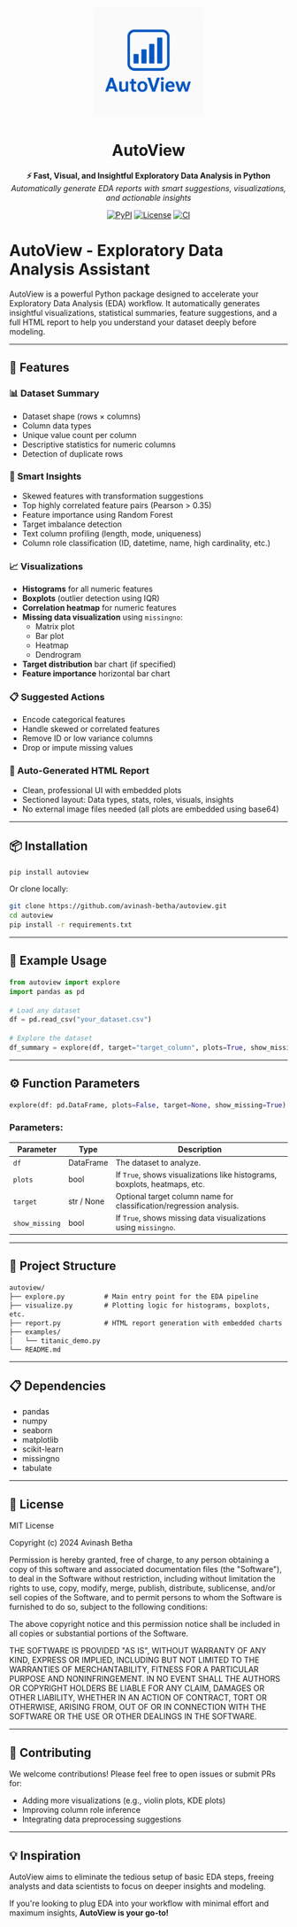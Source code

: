 <p align="center">
  <img src="https://raw.githubusercontent.com/avinash-betha/autoview/main/assets/logo.png" alt="AutoView Logo" width="200"/>
</p>

<h1 align="center">AutoView</h1>

<p align="center">
  <strong>⚡ Fast, Visual, and Insightful Exploratory Data Analysis in Python</strong><br/>
  <em>Automatically generate EDA reports with smart suggestions, visualizations, and actionable insights</em>
</p>

<p align="center">
  <a href="https://pypi.org/project/autoview/"><img alt="PyPI" src="https://img.shields.io/pypi/v/autoview?color=blue"></a>
  <a href="https://github.com/avinash-betha/autoview/blob/main/LICENSE"><img alt="License" src="https://img.shields.io/github/license/avinash-betha/autoview.svg?color=green"></a>
  <a href="https://github.com/avinash-betha/autoview/actions"><img alt="CI" src="https://github.com/avinash-betha/autoview/workflows/Test/badge.svg"></a>
</p>

# AutoView - Exploratory Data Analysis Assistant

AutoView is a powerful Python package designed to accelerate your Exploratory Data Analysis (EDA) workflow. It automatically generates insightful visualizations, statistical summaries, feature suggestions, and a full HTML report to help you understand your dataset deeply before modeling.

---

## 🚀 Features

### 📊 Dataset Summary

- Dataset shape (rows × columns)
- Column data types
- Unique value count per column
- Descriptive statistics for numeric columns
- Detection of duplicate rows

### 🧠 Smart Insights

- Skewed features with transformation suggestions
- Top highly correlated feature pairs (Pearson > 0.35)
- Feature importance using Random Forest
- Target imbalance detection
- Text column profiling (length, mode, uniqueness)
- Column role classification (ID, datetime, name, high cardinality, etc.)

### 📈 Visualizations

- **Histograms** for all numeric features
- **Boxplots** (outlier detection using IQR)
- **Correlation heatmap** for numeric features
- **Missing data visualization** using `missingno`:
  - Matrix plot
  - Bar plot
  - Heatmap
  - Dendrogram
- **Target distribution** bar chart (if specified)
- **Feature importance** horizontal bar chart

### 📋 Suggested Actions

- Encode categorical features
- Handle skewed or correlated features
- Remove ID or low variance columns
- Drop or impute missing values

### 📄 Auto-Generated HTML Report

- Clean, professional UI with embedded plots
- Sectioned layout: Data types, stats, roles, visuals, insights
- No external image files needed (all plots are embedded using base64)

---

## 📦 Installation

```bash
pip install autoview
```

Or clone locally:

```bash
git clone https://github.com/avinash-betha/autoview.git
cd autoview
pip install -r requirements.txt
```

---

## 🧪 Example Usage

```python
from autoview import explore
import pandas as pd

# Load any dataset
df = pd.read_csv("your_dataset.csv")

# Explore the dataset
df_summary = explore(df, target="target_column", plots=True, show_missing=True)
```

---

## ⚙️ Function Parameters

```python
explore(df: pd.DataFrame, plots=False, target=None, show_missing=True)
```

### Parameters:

| Parameter      | Type       | Description                                                               |
| -------------- | ---------- | ------------------------------------------------------------------------- |
| `df`           | DataFrame  | The dataset to analyze.                                                   |
| `plots`        | bool       | If `True`, shows visualizations like histograms, boxplots, heatmaps, etc. |
| `target`       | str / None | Optional target column name for classification/regression analysis.       |
| `show_missing` | bool       | If `True`, shows missing data visualizations using `missingno`.           |

---

## 📁 Project Structure

```
autoview/
├── explore.py          # Main entry point for the EDA pipeline
├── visualize.py        # Plotting logic for histograms, boxplots, etc.
├── report.py           # HTML report generation with embedded charts
├── examples/
│   └── titanic_demo.py
└── README.md
```

---

## 📋 Dependencies

- pandas
- numpy
- seaborn
- matplotlib
- scikit-learn
- missingno
- tabulate

---

## 📜 License

MIT License

Copyright (c) 2024 Avinash Betha

Permission is hereby granted, free of charge, to any person obtaining a copy
of this software and associated documentation files (the "Software"), to deal
in the Software without restriction, including without limitation the rights
to use, copy, modify, merge, publish, distribute, sublicense, and/or sell
copies of the Software, and to permit persons to whom the Software is
furnished to do so, subject to the following conditions:

The above copyright notice and this permission notice shall be included in all
copies or substantial portions of the Software.

THE SOFTWARE IS PROVIDED "AS IS", WITHOUT WARRANTY OF ANY KIND, EXPRESS OR
IMPLIED, INCLUDING BUT NOT LIMITED TO THE WARRANTIES OF MERCHANTABILITY,
FITNESS FOR A PARTICULAR PURPOSE AND NONINFRINGEMENT. IN NO EVENT SHALL THE
AUTHORS OR COPYRIGHT HOLDERS BE LIABLE FOR ANY CLAIM, DAMAGES OR OTHER
LIABILITY, WHETHER IN AN ACTION OF CONTRACT, TORT OR OTHERWISE, ARISING FROM,
OUT OF OR IN CONNECTION WITH THE SOFTWARE OR THE USE OR OTHER DEALINGS IN THE
SOFTWARE.

---

## 🙌 Contributing

We welcome contributions! Please feel free to open issues or submit PRs for:

- Adding more visualizations (e.g., violin plots, KDE plots)
- Improving column role inference
- Integrating data preprocessing suggestions

---

## 💡 Inspiration

AutoView aims to eliminate the tedious setup of basic EDA steps, freeing analysts and data scientists to focus on deeper insights and modeling.

If you're looking to plug EDA into your workflow with minimal effort and maximum insights, **AutoView is your go-to!**
